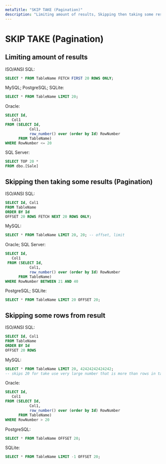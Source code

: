 ```yaml
---
metaTitle: "SKIP TAKE (Pagination)"
description: "Limiting amount of results, Skipping then taking some results (Pagination), Skipping some rows from result"
---
```


# SKIP TAKE (Pagination)



## Limiting amount of results


ISO/ANSI SQL:

```sql
SELECT * FROM TableName FETCH FIRST 20 ROWS ONLY;

```

MySQL; PostgreSQL; SQLite:

```sql
SELECT * FROM TableName LIMIT 20; 

```

Oracle:

```sql
SELECT Id,
   Col1
FROM (SELECT Id,
           Col1,
           row_number() over (order by Id) RowNumber
      FROM TableName)
WHERE RowNumber <= 20

```

SQL Server:

```sql
SELECT TOP 20 * 
FROM dbo.[Sale]

```



## Skipping then taking some results (Pagination)


ISO/ANSI SQL:

```sql
SELECT Id, Col1
FROM TableName
ORDER BY Id
OFFSET 20 ROWS FETCH NEXT 20 ROWS ONLY;

```

MySQL:

```sql
SELECT * FROM TableName LIMIT 20, 20; -- offset, limit

```

Oracle; SQL Server:

```sql
SELECT Id,
   Col1
 FROM (SELECT Id,
           Col1,
           row_number() over (order by Id) RowNumber
      FROM TableName)
WHERE RowNumber BETWEEN 21 AND 40

```

PostgreSQL; SQLite:

```sql
SELECT * FROM TableName LIMIT 20 OFFSET 20;

```



## Skipping some rows from result


ISO/ANSI SQL:

```sql
SELECT Id, Col1
FROM TableName
ORDER BY Id
OFFSET 20 ROWS

```

MySQL:

```sql
SELECT * FROM TableName LIMIT 20, 42424242424242;
-- skips 20 for take use very large number that is more than rows in table

```

Oracle:

```sql
SELECT Id,
   Col1
FROM (SELECT Id,
           Col1,
           row_number() over (order by Id) RowNumber
      FROM TableName)
WHERE RowNumber > 20

```

PostgreSQL:

```sql
SELECT * FROM TableName OFFSET 20;

```

SQLite:

```sql
SELECT * FROM TableName LIMIT -1 OFFSET 20;

```

